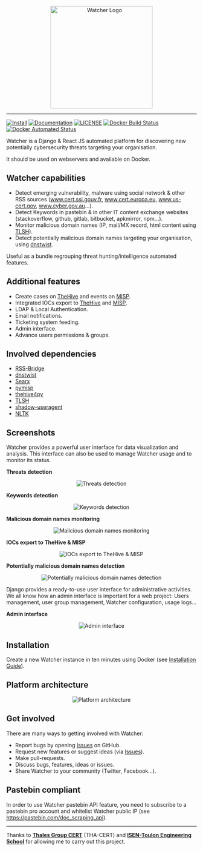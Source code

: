 <p align="center">
    <img alt="Watcher Logo" src="/Watcher/static/watcher-logo-resize.png" height="270" width="270">
</p>

---

[![Install](/Watcher/static/Install-informational.svg)](https://felix83000.github.io/Watcher/README.html)
[![Documentation](/Watcher/static/Documentation-informational.svg)](https://felix83000.github.io/Watcher/)
[![LICENSE](https://img.shields.io/github/license/Felix83000/Watcher?logo=github&style=flat-square)](/LICENSE)
[![Docker Build Status](https://img.shields.io/docker/cloud/build/felix83000/watcher?logo=docker&style=flat-square)](https://hub.docker.com/r/felix83000/watcher/builds)
[![Docker Automated Status](https://img.shields.io/docker/cloud/automated/felix83000/watcher?logo=docker&style=flat-square)](https://hub.docker.com/r/felix83000/watcher/builds)

Watcher is a Django & React JS automated platform for discovering new potentially cybersecurity threats targeting your organisation. 

It should be used on webservers and available on Docker.

## Watcher capabilities

- Detect emerging vulnerability, malware using social network & other RSS sources (www.cert.ssi.gouv.fr, www.cert.europa.eu, www.us-cert.gov, www.cyber.gov.au...). 
- Detect Keywords in pastebin & in other IT content exchange websites (stackoverflow, github, gitlab, bitbucket, apkmirror, npm...).
- Monitor malicious domain names (IP, mail/MX record, html content using [TLSH](https://github.com/trendmicro/tlsh)).
- Detect potentially malicious domain names targeting your organisation, using [dnstwist](https://github.com/elceef/dnstwist). 

Useful as a bundle regrouping threat hunting/intelligence automated features.

## Additional features

- Create cases on [TheHive](https://thehive-project.org/) and events on [MISP](https://www.misp-project.org/).
- Integrated IOCs export to [TheHive](https://thehive-project.org/) and [MISP](https://www.misp-project.org/).
- LDAP & Local Authentication.
- Email notifications.
- Ticketing system feeding.
- Admin interface.
- Advance users permissions & groups.

## Involved dependencies

- [RSS-Bridge](https://github.com/RSS-Bridge/rss-bridge)
- [dnstwist](https://github.com/elceef/dnstwist)
- [Searx](https://searx.github.io/searx/)
- [pymisp](https://github.com/MISP/PyMISP)
- [thehive4py](https://github.com/TheHive-Project/TheHive4py)
- [TLSH](https://github.com/trendmicro/tlsh)
- [shadow-useragent](https://github.com/lobstrio/shadow-useragent)
- [NLTK](https://www.nltk.org/)

## Screenshots
Watcher provides a powerful user interface for data visualization and analysis. This interface can also be used to manage Watcher usage and to monitor its status.

**Threats detection**

<p align="center">
    <img alt="Threats detection" src="/Watcher/static/Watcher-threats-detection.png">
</p>

**Keywords detection**

<p align="center">
    <img alt="Keywords detection" src="/Watcher/static/Watcher-keywords-detection.png">
</p>

**Malicious domain names monitoring**

<p align="center">
    <img alt="Malicious domain names monitoring" src="/Watcher/static/Watcher-malicious-domain-names-monitoring.png">
</p>

**IOCs export to TheHive & MISP**

<p align="center">
    <img alt="IOCs export to TheHive & MISP" src="/Watcher/static/Watcher-iocs-export.png">
</p>

**Potentially malicious domain names detection**

<p align="center">
    <img alt="Potentially malicious domain names detection" src="/Watcher/static/Watcher-malicious-domain-names-detection.png">
</p>

Django provides a ready-to-use user interface for administrative activities. We all know how an admin interface is important for a web project: Users management, user group management, Watcher configuration, usage logs...  

**Admin interface**

<p align="center">
    <img alt="Admin interface" src="/Watcher/static/Watcher-admin-interface.png">
</p>

## Installation

Create a new Watcher instance in ten minutes using Docker (see [Installation Guide](https://felix83000.github.io/Watcher/README.html)).

## Platform architecture

<p align="center">
    <img alt="Platform architecture" src="/Watcher/static/Platform-architecture.png">
</p>

## Get involved
There are many ways to getting involved with Watcher:

- Report bugs by opening [Issues](https://github.com/Felix83000/Watcher/issues) on GitHub.
- Request new features or suggest ideas (via [Issues](https://github.com/Felix83000/Watcher/issues)).
- Make pull-requests.
- Discuss bugs, features, ideas or issues.
- Share Watcher to your community (Twitter, Facebook...).

## Pastebin compliant
In order to use Watcher pastebin API feature, you need to subscribe to a pastebin pro account and whitelist Watcher public IP (see https://pastebin.com/doc_scraping_api).


---
Thanks to [**Thales Group CERT**](https://www.thalesgroup.com/en/cert) (THA-CERT) and [**ISEN-Toulon Engineering School**](https://www.isen-mediterranee.fr/) for allowing me to carry out this project.
